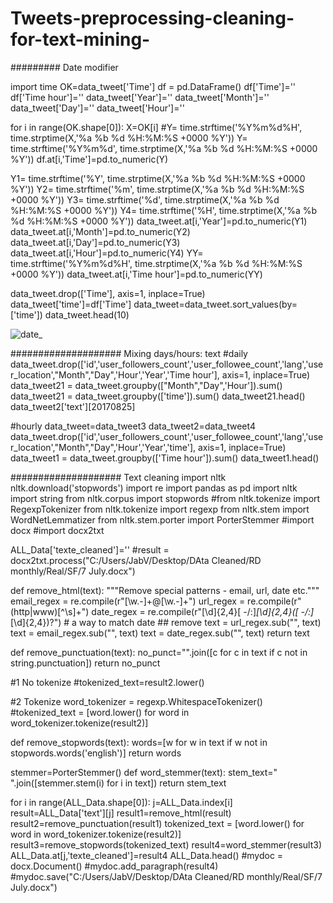 # Tweets-preprocessing-cleaning-for-text-mining-




#########   Date modifier

import time
OK=data_tweet['Time']
df = pd.DataFrame()
df['Time']=''
df['Time hour']=''
data_tweet['Year']=''
data_tweet['Month']=''
data_tweet['Day']=''
data_tweet['Hour']=''

for i in range(OK.shape[0]):
   X=OK[i]
   #Y= time.strftime('%Y%m%d%H', time.strptime(X,'%a %b %d %H:%M:%S +0000 %Y'))
   Y= time.strftime('%Y%m%d', time.strptime(X,'%a %b %d %H:%M:%S +0000 %Y'))
   df.at[i,'Time']=pd.to_numeric(Y)

   Y1= time.strftime('%Y', time.strptime(X,'%a %b %d %H:%M:%S +0000 %Y'))
   Y2= time.strftime('%m', time.strptime(X,'%a %b %d %H:%M:%S +0000 %Y'))
   Y3= time.strftime('%d', time.strptime(X,'%a %b %d %H:%M:%S +0000 %Y'))
   Y4= time.strftime('%H', time.strptime(X,'%a %b %d %H:%M:%S +0000 %Y'))
   data_tweet.at[i,'Year']=pd.to_numeric(Y1)
   data_tweet.at[i,'Month']=pd.to_numeric(Y2)
   data_tweet.at[i,'Day']=pd.to_numeric(Y3)
   data_tweet.at[i,'Hour']=pd.to_numeric(Y4)
   YY= time.strftime('%Y%m%d%H', time.strptime(X,'%a %b %d %H:%M:%S +0000 %Y'))
   data_tweet.at[i,'Time hour']=pd.to_numeric(YY)

data_tweet.drop(['Time'], axis=1, inplace=True)
data_tweet['time']=df['Time']
data_tweet=data_tweet.sort_values(by=['time'])
data_tweet.head(10)
   
   ![date_](https://user-images.githubusercontent.com/66491004/208567989-2bc3ad90-3cb5-4deb-89d9-7bd4585a7842.png)

#################### Mixing days/hours: text
#daily
data_tweet.drop(['id','user_followers_count','user_followee_count','lang','user_location',"Month","Day",'Hour','Year','Time hour'], axis=1, inplace=True)
data_tweet21 = data_tweet.groupby(["Month","Day",'Hour']).sum()
data_tweet21 = data_tweet.groupby(['time']).sum()
data_tweet21.head()
data_tweet2['text'][20170825]

#hourly
data_tweet=data_tweet3
data_tweet2=data_tweet4
data_tweet.drop(['id','user_followers_count','user_followee_count','lang','user_location',"Month","Day",'Hour','Year','time'], axis=1, inplace=True)
data_tweet1 = data_tweet.groupby(['Time hour']).sum()
data_tweet1.head()


####################  Text cleaning
import nltk
nltk.download('stopwords')
import re
import pandas as pd
import nltk
import string
from nltk.corpus import stopwords
#from nltk.tokenize import RegexpTokenizer
from nltk.tokenize import regexp
from nltk.stem import WordNetLemmatizer
from nltk.stem.porter import PorterStemmer
#import docx
#import docx2txt
 
ALL_Data['texte_cleaned']=''
#result = docx2txt.process("C:/Users/JabV/Desktop/DAta Cleaned/RD  monthly/Real/SF/7 July.docx")




def remove_html(text):
    """Remove special patterns - email, url, date etc."""
    email_regex = re.compile(r"[\w.-]+@[\w.-]+")
    url_regex = re.compile(r"(http|www)[^\s]+")
    date_regex = re.compile(r"[\d]{2,4}[ -/:]*[\d]{2,4}([ -/:]*[\d]{2,4})?") # a way to match date
    ## remove
    text = url_regex.sub("", text)
    text = email_regex.sub("", text)
    text = date_regex.sub("", text)
    return text



def remove_punctuation(text):
    no_punct="".join([c for c in text if c not in string.punctuation])
    return no_punct



#1 No tokenize
#tokenized_text=result2.lower()

#2 Tokenize
word_tokenizer = regexp.WhitespaceTokenizer()
#tokenized_text = [word.lower() for word in word_tokenizer.tokenize(result2)]


def remove_stopwords(text):
    words=[w for w in text if w not in stopwords.words('english')]
    return words

  
stemmer=PorterStemmer()
def word_stemmer(text):
    stem_text=" ".join([stemmer.stem(i) for i in text])
    return stem_text



for i in range(ALL_Data.shape[0]):
  j=ALL_Data.index[i]
  result=ALL_Data['text'][j]
  result1=remove_html(result)
  result2=remove_punctuation(result1)
  tokenized_text = [word.lower() for word in word_tokenizer.tokenize(result2)]
  result3=remove_stopwords(tokenized_text)
  result4=word_stemmer(result3)
  ALL_Data.at[j,'texte_cleaned']=result4
ALL_Data.head()
#mydoc = docx.Document()
#mydoc.add_paragraph(result4)
#mydoc.save("C:/Users/JabV/Desktop/DAta Cleaned/RD  monthly/Real/SF/7 July.docx")

   
